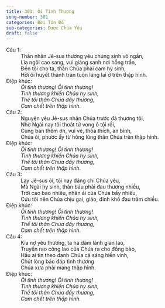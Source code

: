 ```yaml
---
title: 301. Ôi Tình Thương
song-number: 301
categories: Đời Tín Đồ
sub-categories: Được Chúa Yêu
draft: false
---
```

<dl><dt>Câu 1:</dt><dd data-verse="1">Thần nhân Jê-sus thương yêu chúng sinh vô ngần, <br/>Lìa ngôi cao sang, vui giáng sanh nơi hồng trần, <br/>Đền tội cho ta, thân Chúa phải cam hy sinh, <br/>Hỡi ôi huyết thánh tràn tuôn láng lai ở trên thập hình. </dd><dt>Điệp khúc:</dt><dd data-chorus="1"><em>Ôi tình thương! Ôi tình thương! <br/>Tình thương khiến Chúa hy sinh, <br/>Thế tôi thân Chúa đầy thương, <br/>Cam chết trên thập hình. </em></dd><dt>Câu 2:</dt><dd data-verse="2">Nguyện yêu Jê-sus nhân Chúa trước đã thương tôi, <br/>Nhờ Ngài nay tôi thoát tử vong ô tội rồi, <br/>Cùng ban thêm ơn, vui vẻ, thỏa thích, an bình, <br/>Chúa ôi, phước ấy từ hông lũng thân Chúa trên thập hình. </dd><dt>Điệp khúc:</dt><dd data-chorus="1"><em>Ôi tình thương! Ôi tình thương! <br/>Tình thương khiến Chúa hy sinh, <br/>Thế tôi thân Chúa đầy thương, <br/>Cam chết trên thập hình. </em></dd><dt>Câu 3:</dt><dd data-verse="3">Lạy Jê-sus ôi, tôi nay đáng chi Chúa yêu, <br/>Mà Ngài hy sinh, thân báu phải đau thương nhiều, <br/>Trời cao bao nhiêu, nhân ái của Chúa bấy nhiêu, <br/>Cứu tôi nên Chúa chịu gai, giáo, đinh khổ đau trăm chiều. </dd><dt>Điệp khúc:</dt><dd data-chorus="1"><em>Ôi tình thương! Ôi tình thương! <br/>Tình thương khiến Chúa hy sinh, <br/>Thế tôi thân Chúa đầy thương, <br/>Cam chết trên thập hình. </em></dd><dt>Câu 4:</dt><dd data-verse="4">Kìa nợ yêu thương, ta há dám lánh gian lao, <br/>Truyền rao công lao của Chúa ra cho đồng bào, <br/>Hầu ai tin theo danh Chúa cả sáng hiển vinh, <br/>Chút lòng báo đáp tình thương <br/>Chúa xưa phải mang thập hình. </dd><dt>Điệp khúc:</dt><dd data-chorus="1"><em>Ôi tình thương! Ôi tình thương! <br/>Tình thương khiến Chúa hy sinh, <br/>Thế tôi thân Chúa đầy thương, <br/>Cam chết trên thập hình. </em></dd></dl>